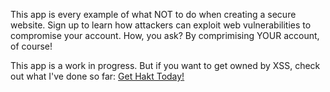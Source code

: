 This app is every example of what NOT to do when creating a secure website. Sign up to learn how attackers
can exploit web vulnerabilities to compromise your account. How, you ask? By comprimising YOUR account, of course!

This app is a work in progress. But if you want to get owned by XSS, check out what I've done so far:
[Get Hakt Today!](http://rserickson92-gethakt.herokuapp.com)